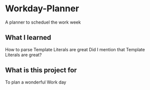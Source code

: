 # Workday-Planner
A planner to scheduel the work week

## What I learned
How to parse
Template Literals are great
Did I mention that Template Literals are great?

## What is this project for
To plan a wonderful Work day




